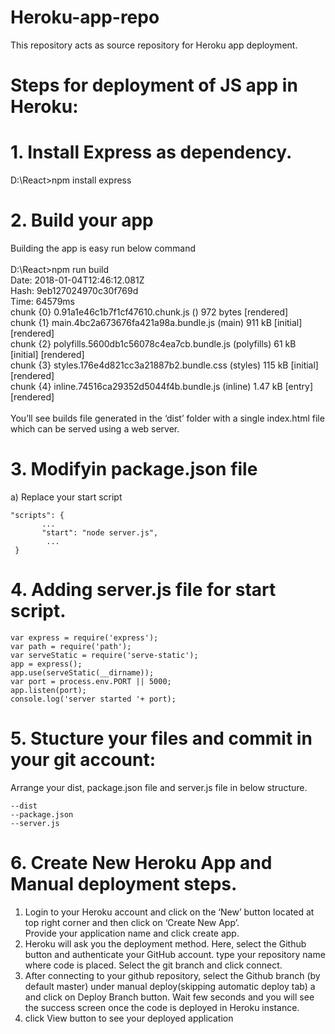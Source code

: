 # Heroku-app-repo
This repository acts as source repository for Heroku app deployment.

# Steps for deployment of JS   app  in Heroku:

# 1. Install Express as dependency.
D:\React>npm install express
  
# 2. Build your app
Building the app is easy run below command <br/><br/>
D:\React>npm run build                               
Date: 2018-01-04T12:46:12.081Z                                                                                
Hash: 9eb127024970c30f769d                                                                                    
Time: 64579ms                                                                                                 
chunk {0} 0.91a1e46c1b7f1cf47610.chunk.js () 972 bytes  [rendered]                                            
chunk {1} main.4bc2a673676fa421a98a.bundle.js (main) 911 kB [initial] [rendered]                              
chunk {2} polyfills.5600db1c56078c4ea7cb.bundle.js (polyfills) 61 kB [initial] [rendered]                     
chunk {3} styles.176e4d821cc3a21887b2.bundle.css (styles) 115 kB [initial] [rendered]                         
chunk {4} inline.74516ca29352d5044f4b.bundle.js (inline) 1.47 kB [entry] [rendered] 
<br><br>You’ll see builds file generated  in the ‘dist’ folder with a single index.html file which can be served using a web server.

# 3.  Modifyin package.json file

 a)  Replace your start script<br>
 ```
 "scripts": {
        ...
        "start": "node server.js",
         ...
  }
```
# 4.  Adding server.js file for start script.
```
var express = require('express');
var path = require('path');
var serveStatic = require('serve-static');
app = express();
app.use(serveStatic(__dirname));
var port = process.env.PORT || 5000;
app.listen(port);
console.log('server started '+ port);
```

# 5.  Stucture your files and commit in your git account:
Arrange your dist, package.json file and server.js file in below structure.
```
--dist
--package.json
--server.js
```

# 6. Create New Heroku App and Manual deployment steps.
1.  Login to your Heroku account and click on the ‘New’ button located at top right corner and then click on ‘Create New App’.<br>
Provide your application name and click create app.<br>
2.  Heroku will ask you the deployment method. Here, select the Github button and authenticate your GitHub account.
type your repository name where code is placed. Select the git branch and click connect.<br>
3.  After connecting to your github repository, select the Github branch (by default master) under manual deploy(skipping automatic deploy tab) a and click on Deploy Branch button. Wait few seconds and you will see the success screen once the code is deployed in Heroku instance.<br>
4.  click View button to see your deployed application

